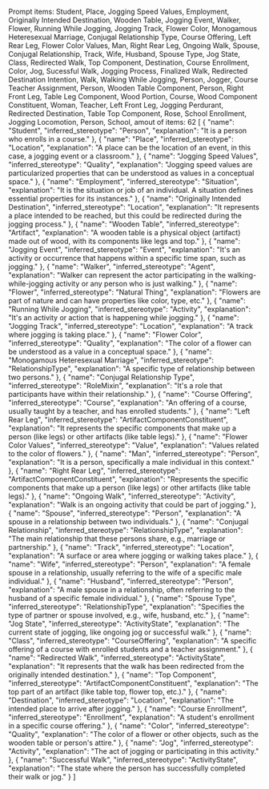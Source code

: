 Prompt items: 
Student, Place, Jogging Speed Values, Employment, Originally Intended Destination, Wooden Table, Jogging Event, Walker, Flower, Running While Jogging, Jogging Track, Flower Color, Monogamous Heteresexual Marriage, Conjugal Relationship Type, Course Offering, Left Rear Leg, Flower Color Values, Man, Right Rear Leg, Ongoing Walk, Spouse, Conjugal Relationship, Track, Wife, Husband, Spouse Type, Jog State, Class, Redirected Walk, Top Component, Destination, Course Enrollment, Color, Jog, Sucessful Walk, Jogging Process, Finalized Walk, Redirected Destination Intention, Walk, Walking While Jogging, Person, Jogger, Course Teacher Assignment, Person, Wooden Table Component, Person, Right Front Leg, Table Leg Component, Wood Portion, Course, Wood Component Constituent, Woman, Teacher, Left Front Leg, Jogging Perdurant, Redirected Destination, Table Top Component, Rose, School Enrollment, Jogging Locomotion, Person, School, 
amout of items: 62
 [
{
    "name": "Student",
    "inferred_stereotype": "Person",
    "explanation": "It is a person who enrolls in a course."
},
{
    "name": "Place",
    "inferred_stereotype": "Location",
    "explanation": "A place can be the location of an event, in this case, a jogging event or a classroom."
},
{
    "name": "Jogging Speed Values",
    "inferred_stereotype": "Quality",
    "explanation": "Jogging speed values are particularized properties that can be understood as values in a conceptual space."
},
{
    "name": "Employment",
    "inferred_stereotype": "Situation",
    "explanation": "It is the situation or job of an individual. A situation defines essential properties for its instances."
},
{
    "name": "Originally Intended Destination",
    "inferred_stereotype": "Location",
    "explanation": "It represents a place intended to be reached, but this could be redirected during the jogging process."
},
{
    "name": "Wooden Table",
    "inferred_stereotype": "Artifact",
    "explanation": "A wooden table is a physical object (artifact) made out of wood, with its components like legs and top."
},
{
    "name": "Jogging Event",
    "inferred_stereotype": "Event",
    "explanation": "It's an activity or occurrence that happens within a specific time span, such as jogging."
},
{
    "name": "Walker",
    "inferred_stereotype": "Agent",
    "explanation": "Walker can represent the actor participating in the walking-while-jogging activity or any person who is just walking."
},
{
    "name": "Flower",
    "inferred_stereotype": "Natural Thing",
    "explanation": "Flowers are part of nature and can have properties like color, type, etc."
},
{
    "name": "Running While Jogging",
    "inferred_stereotype": "Activity",
    "explanation": "It's an activity or action that is happening while jogging."
},
{
    "name": "Jogging Track",
    "inferred_stereotype": "Location",
    "explanation": "A track where jogging is taking place."
},
{
    "name": "Flower Color",
    "inferred_stereotype": "Quality",
    "explanation": "The color of a flower can be understood as a value in a conceptual space."
},
{
    "name": "Monogamous Heteresexual Marriage",
    "inferred_stereotype": "RelationshipType",
    "explanation": "A specific type of relationship between two persons."
},
{
    "name": "Conjugal Relationship Type",
    "inferred_stereotype": "RoleMixin",
    "explanation": "It's a role that participants have within their relationship."
},
{
    "name": "Course Offering",
    "inferred_stereotype": "Course",
    "explanation": "An offering of a course, usually taught by a teacher, and has enrolled students."
},
{
    "name": "Left Rear Leg",
    "inferred_stereotype": "ArtifactComponentConstituent",
    "explanation": "It represents the specific components that make up a person (like legs) or other artifacts (like table legs)."
},
{
    "name": "Flower Color Values",
    "inferred_stereotype": "Value",
    "explanation": "Values related to the color of flowers."
},
{
    "name": "Man",
    "inferred_stereotype": "Person",
    "explanation": "It is a person, specifically a male individual in this context."
},
{
    "name": "Right Rear Leg",
    "inferred_stereotype": "ArtifactComponentConstituent",
    "explanation": "Represents the specific components that make up a person (like legs) or other artifacts (like table legs)."
},
{
    "name": "Ongoing Walk",
    "inferred_stereotype": "Activity",
    "explanation": "Walk is an ongoing activity that could be part of jogging."
},
{
    "name": "Spouse",
    "inferred_stereotype": "Person",
    "explanation": "A spouse in a relationship between two individuals."
},
{
    "name": "Conjugal Relationship",
    "inferred_stereotype": "RelationshipType",
    "explanation": "The main relationship that these persons share, e.g., marriage or partnership."
},
{
    "name": "Track",
    "inferred_stereotype": "Location",
    "explanation": "A surface or area where jogging or walking takes place."
},
{
    "name": "Wife",
    "inferred_stereotype": "Person",
    "explanation": "A female spouse in a relationship, usually referring to the wife of a specific male individual."
},
{
    "name": "Husband",
    "inferred_stereotype": "Person",
    "explanation": "A male spouse in a relationship, often referring to the husband of a specific female individual."
},
{
    "name": "Spouse Type",
    "inferred_stereotype": "RelationshipType",
    "explanation": "Specifies the type of partner or spouse involved, e.g., wife, husband, etc."
},
{
    "name": "Jog State",
    "inferred_stereotype": "ActivityState",
    "explanation": "The current state of jogging, like ongoing jog or successful walk."
},
{
    "name": "Class",
    "inferred_stereotype": "CourseOffering",
    "explanation": "A specific offering of a course with enrolled students and a teacher assignment."
},
{
    "name": "Redirected Walk",
    "inferred_stereotype": "ActivityState",
    "explanation": "It represents that the walk has been redirected from the originally intended destination."
},
{
    "name": "Top Component",
    "inferred_stereotype": "ArtifactComponentConstituent",
    "explanation": "The top part of an artifact (like table top, flower top, etc.)."
},
{
    "name": "Destination",
    "inferred_stereotype": "Location",
    "explanation": "The intended place to arrive after jogging."
},
{
    "name": "Course Enrollment",
    "inferred_stereotype": "Enrollment",
    "explanation": "A student's enrollment in a specific course offering."
},
{
    "name": "Color",
    "inferred_stereotype": "Quality",
    "explanation": "The color of a flower or other objects, such as the wooden table or person's attire."
},
{
    "name": "Jog",
    "inferred_stereotype": "Activity",
    "explanation": "The act of jogging or participating in this activity."
},
{
    "name": "Successful Walk",
    "inferred_stereotype": "ActivityState",
    "explanation": "The state where the person has successfully completed their walk or jog."
}
]
